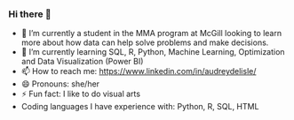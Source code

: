 ### Hi there 👋

- 🔭 I’m currently a student in the MMA program at McGill looking to learn more about how data can help solve problems and make decisions.
- 🌱 I’m currently learning SQL, R, Python, Machine Learning, Optimization and Data Visualization (Power BI)
- 📫 How to reach me: https://www.linkedin.com/in/audreydelisle/
- 😄 Pronouns: she/her
- ⚡ Fun fact: I like to do visual arts
- Coding languages I have experience with: Python, R, SQL, HTML
